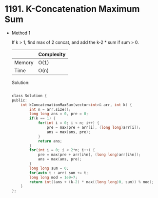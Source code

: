 # 1191. K-Concatenation Maximum Sum 
- Method 1

    If k > 1, find max of 2 concat, and add the k-2 * sum if sum > 0.

    | |   Complexity  |
    | ----------- | ----------- | 
    |  Memory     | O(1) | 
    |      Time       |  O(n) | 


    Solution:

    ``` h

    class Solution {
    public:
        int kConcatenationMaxSum(vector<int>& arr, int k) {
            int n = arr.size();
            long long ans = 0, pre = 0;
            if(k == 1) {
                for(int i = 0; i < n; i++) {
                    pre = max(pre + arr[i], (long long)arr[i]);
                    ans = max(ans, pre);
                }
                return ans;
            }
            for(int i = 0; i < 2*n; i++) {
                pre = max(pre + arr[i%n], (long long)arr[i%n]);
                ans = max(ans, pre);
            }
            long long sum = 0;
            for(auto t : arr) sum += t;
            long long mod = 1e9+7;
            return int((ans + (k-2) * max((long long)0, sum)) % mod);
        }
    };

    ```

<!-- - Method 2

    This is another method.

    | |   Complexity  |
    | ----------- | ----------- | 
    |  Memory     | O(n) | 
    |      Time       |  O(n) | 


    Solution:

    ``` h



    ```

- Additional Knowledge:
       
    Here are some additional knowledge.



<br> -->